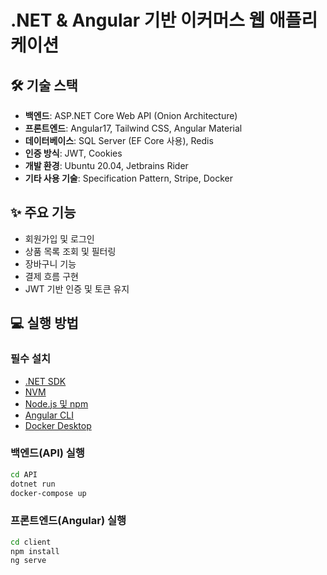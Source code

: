 # .NET & Angular 기반 이커머스 웹 애플리케이션

## 🛠 기술 스택

- **백엔드**: ASP.NET Core Web API (Onion Architecture)
- **프론트엔드**: Angular17, Tailwind CSS, Angular Material
- **데이터베이스**: SQL Server (EF Core 사용), Redis
- **인증 방식**: JWT, Cookies
- **개발 환경**: Ubuntu 20.04, Jetbrains Rider
- **기타 사용 기술**: Specification Pattern, Stripe, Docker

## ✨ 주요 기능

- 회원가입 및 로그인
- 상품 목록 조회 및 필터링
- 장바구니 기능
- 결제 흐름 구현
- JWT 기반 인증 및 토큰 유지

## 💻 실행 방법

### 필수 설치
- [.NET SDK](https://dotnet.microsoft.com/ko-kr/download)
- [NVM](https://github.com/coreybutler/nvm-windows)
- [Node.js 및 npm](https://nodejs.org/)
- [Angular CLI](https://angular.io/cli)
- [Docker Desktop](https://www.docker.com/products/docker-desktop/)

### 백엔드(API) 실행
```bash
cd API
dotnet run
docker-compose up
```

### 프론트엔드(Angular) 실행
```bash
cd client
npm install
ng serve
```
